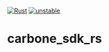 
[![Rust](https://github.com/pascal-chenevas/carbone_sdk_rs/actions/workflows/rust.yml/badge.svg)](https://github.com/pascal-chenevas/carbone_sdk_rs/actions/workflows/rust.yml)
[![unstable](http://badges.github.io/stability-badges/dist/unstable.svg)](http://github.com/badges/stability-badges)

# carbone_sdk_rs
